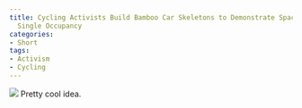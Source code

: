 ```yaml
---
title: Cycling Activists Build Bamboo Car Skeletons to Demonstrate Space Taken by
  Single Occupancy
categories:
- Short
tags:
- Activism
- Cycling
---
```


![](/squarespace_images/static_52001c0be4b09bc7c9f838c9_52224ed3e4b0ba9919a3e0e1_54684b14e4b02ed9bcb9ee15_1416121109298_image.jpg_) 
Pretty cool idea.
